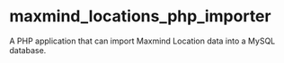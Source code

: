 maxmind_locations_php_importer
==============================

A PHP application that can import Maxmind Location data into a MySQL database.
